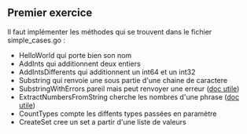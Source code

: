 ## Premier exercice

Il faut implémenter les méthodes qui se trouvent dans le fichier simple_cases.go : 
* HelloWorld qui porte bien son nom
* AddInts qui additionnent deux entiers
* AddIntsDifferents qui additionnent un int64 et un int32
* Substring qui renvoie une sous partie d'une chaine de caractere
* SubstringWithErrors pareil mais peut renvoyer une erreur ([doc utile](https://golang.org/pkg/errors/))
* ExtractNumbersFromString cherche les nombres d'une phrase ([doc utile](https://golang.org/pkg/regexp/))
* CountTypes compte les diffents types passées en paramètre
* CreateSet cree un set a partir d'une liste de valeurs